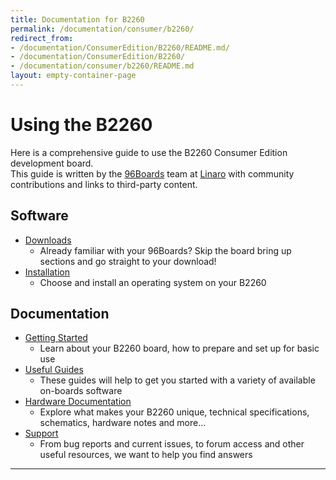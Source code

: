 ```yaml
---
title: Documentation for B2260
permalink: /documentation/consumer/b2260/
redirect_from:
- /documentation/ConsumerEdition/B2260/README.md/
- /documentation/ConsumerEdition/B2260/
- /documentation/consumer/b2260/README.md
layout: empty-container-page
---
```

# Using the B2260

Here is a comprehensive guide to use the B2260 Consumer Edition development board.<br>
This guide is written by the [96Boards](https://www.96boards.org) team at [Linaro](http://www.linaro.org) with community contributions and links to third-party content.

## Software

- [Downloads](downloads/)
   - Already familiar with your 96Boards? Skip the board bring up sections and go straight to your download!
- [Installation](installation/)
   - Choose and install an operating system on your B2260

## Documentation

- [Getting Started](getting-started/)
   - Learn about your B2260 board, how to prepare and set up for basic use
- [Useful Guides](guides/)
   - These guides will help to get you started with a variety of available on-boards software
- [Hardware Documentation](hardware-docs/)
   - Explore what makes your B2260 unique, technical specifications, schematics, hardware notes and more...
- [Support](support/)
   - From bug reports and current issues, to forum access and other useful resources, we want to help you find answers

***
